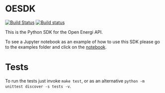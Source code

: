 # OESDK

[![Build Status](https://travis-ci.org/openenergi/python-oesdk.svg?branch=master)](https://travis-ci.org/openenergi/python-oesdk)
[![Build status](https://ci.appveyor.com/api/projects/status/a9ebkehnfag55iyc/branch/master?svg=true)](https://ci.appveyor.com/project/tappoz/python-oesdk/branch/master)

This is the Python SDK for the Open Energi API.

To see a Jupyter notebook as an example of how to use this SDK please go to the
examples folder and click on the [notebook](examples/SDK-sample-calls.ipynb).

# Tests

To run the tests just invoke `make test`, or as an alternative `python -m unittest discover -s tests -v`.
